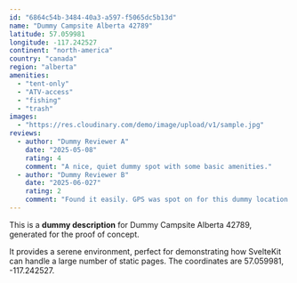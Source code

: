 ```yaml
---
id: "6864c54b-3484-40a3-a597-f5065dc5b13d"
name: "Dummy Campsite Alberta 42789"
latitude: 57.059981
longitude: -117.242527
continent: "north-america"
country: "canada"
region: "alberta"
amenities:
  - "tent-only"
  - "ATV-access"
  - "fishing"
  - "trash"
images:
  - "https://res.cloudinary.com/demo/image/upload/v1/sample.jpg"
reviews:
  - author: "Dummy Reviewer A"
    date: "2025-05-08"
    rating: 4
    comment: "A nice, quiet dummy spot with some basic amenities."
  - author: "Dummy Reviewer B"
    date: "2025-06-027"
    rating: 2
    comment: "Found it easily. GPS was spot on for this dummy location."
---
```


This is a **dummy description** for Dummy Campsite Alberta 42789, generated for the proof of concept.

It provides a serene environment, perfect for demonstrating how SvelteKit can handle a large number of static pages. The coordinates are 57.059981, -117.242527.
